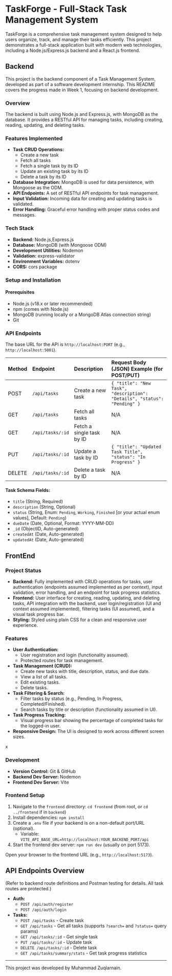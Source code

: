 # TaskForge - Full-Stack Task Management System

TaskForge is a comprehensive task management system designed to help users organize, track, and manage their tasks efficiently. This project demonstrates a full-stack application built with modern web technologies, including a Node.js/Express.js backend and a React.js frontend.

## Backend

This project is the backend component of a Task Management System, developed as part of a software development internship. This README covers the progress made in Week 1, focusing on backend development.

### Overview

The backend is built using Node.js and Express.js, with MongoDB as the database. It provides a RESTful API for managing tasks, including creating, reading, updating, and deleting tasks.

### Features Implemented

*   **Task CRUD Operations:**
    *   Create a new task
    *   Fetch all tasks
    *   Fetch a single task by its ID
    *   Update an existing task by its ID
    *   Delete a task by its ID
*   **Database Integration:** MongoDB is used for data persistence, with Mongoose as the ODM.
*   **API Endpoints:** A set of RESTful API endpoints for task management.
*   **Input Validation:** Incoming data for creating and updating tasks is validated.
*   **Error Handling:** Graceful error handling with proper status codes and messages.

### Tech Stack

*   **Backend:** Node.js,Express.js
*   **Database:** MongoDB (with Mongoose ODM)
*   **Development Utilities:** Nodemon
*   **Validation:** express-validator
*   **Environment Variables:** dotenv
*   **CORS:** cors package



### Setup and Installation

#### Prerequisites

*   Node.js (v18.x or later recommended)
*   npm (comes with Node.js)
*   MongoDB (running locally or a MongoDB Atlas connection string)
*   Git

### API Endpoints

The base URL for the API is `http://localhost:PORT` (e.g., `http://localhost:5001`).

| Method | Endpoint        | Description             | Request Body (JSON) Example (for POST/PUT)                                  |
| :----- | :-------------- | :---------------------- | :-------------------------------------------------------------------------- |
| POST   | `/api/tasks`    | Create a new task       | `{ "title": "New Task", "description": "Details", "status": "Pending" }`    |
| GET    | `/api/tasks`    | Fetch all tasks         | N/A                                                                         |
| GET    | `/api/tasks/:id`| Fetch a single task by ID | N/A                                                                         |
| PUT    | `/api/tasks/:id`| Update a task by ID     | `{ "title": "Updated Task Title", "status": "In Progress" }`                |
| DELETE | `/api/tasks/:id`| Delete a task by ID     | N/A                                                                         |


#### Task Schema Fields:

*   `title` (String, Required)
*   `description` (String, Optional)
*   `status` (String, Enum: `Pending`, `Working`, `Finished` [or your actual enum values], Default: `Pending`)
*   `dueDate` (Date, Optional, Format: YYYY-MM-DD)
*   `_id` (ObjectID, Auto-generated)
*   `createdAt` (Date, Auto-generated)
*   `updatedAt` (Date, Auto-generated)

## FrontEnd

### Project Status

*   **Backend:** Fully implemented with CRUD operations for tasks, user authentication (endpoints assumed implemented as per context), input validation, error handling, and an endpoint for task progress statistics.
*   **Frontend:** User interface for creating, reading, updating, and deleting tasks, API integration with the backend, user login/registration (UI and context assumed implemented), filtering tasks (UI assumed), and a visual task progress bar.
*   **Styling:** Styled using plain CSS for a clean and responsive user experience.

### Features

*   **User Authentication:**
    *   User registration and login (functionality assumed).
    *   Protected routes for task management.
*   **Task Management (CRUD):**
    *   Create new tasks with title, description, status, and due date.
    *   View a list of all tasks.
    *   Edit existing tasks.
    *   Delete tasks.
*   **Task Filtering & Search:**
    *   Filter tasks by status (e.g., Pending, In Progress, Completed/Finished).
    *   Search tasks by title or description (functionality assumed in UI).
*   **Task Progress Tracking:**
    *   Visual progress bar showing the percentage of completed tasks for the logged-in user.
*   **Responsive Design:** The UI is designed to work across different screen sizes.

x
### Development
*   **Version Control:** Git & GitHub
*   **Backend Dev Server:** Nodemon
*   **Frontend Dev Server:** Vite

### Frontend Setup
1.  Navigate to the `frontend` directory: `cd frontend` (from root, or `cd ../frontend` if in `backend`)
2.  Install dependencies: `npm install`
3.  Create a `.env` file if your backend is on a non-default port/URL (optional).
    *   Variable: `VITE_API_BASE_URL=http://localhost:YOUR_BACKEND_PORT/api`
4.  Start the frontend dev server: `npm run dev` (usually on port 5173).

Open your browser to the frontend URL (e.g., `http://localhost:5173`).

## API Endpoints Overview

(Refer to backend route definitions and Postman testing for details. All task routes are protected.)

*   **Auth:**
    *   `POST /api/auth/register`
    *   `POST /api/auth/login`
*   **Tasks:**
    *   `POST /api/tasks` - Create task
    *   `GET /api/tasks` - Get all tasks (supports `?search=` and `?status=` query params)
    *   `GET /api/tasks/:id` - Get single task
    *   `PUT /api/tasks/:id` - Update task
    *   `DELETE /api/tasks/:id` - Delete task
    *   `GET /api/tasks/summary/stats` - Get task progress statistics
---
This project was developed by Muhammad Zuqlarnain.
